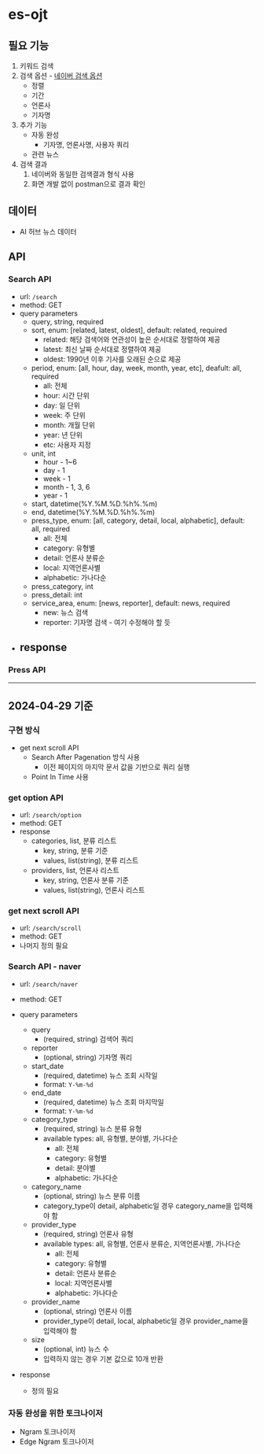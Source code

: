# es-ojt

## 필요 기능

1. 키워드 검색
2. 검색 옵션 - [네이버 검색 옵션](https://help.naver.com/service/5603/contents/19113?lang=ko)
   - 정렬
   - 기간
   - 언론사
   - 기자명
3. 추가 기능
   - 자동 완성
     - 기자명, 언론사명, 사용자 쿼리
   - 관련 뉴스
4. 검색 결과
   1. 네이버와 동일한 검색결과 형식 사용
   2. 화면 개발 없이 postman으로 결과 확인

## 데이터

- AI 허브 뉴스 데이터

## API

### Search API

- url: `/search`
- method: GET
- query parameters
  - query, string, required
  - sort, enum: [related, latest, oldest], default: related, required
    - related: 해당 검색어와 연관성이 높은 순서대로 정렬하여 제공
    - latest: 최신 날짜 순서대로 정렬하여 제공
    - oldest: 1990년 이후 기사를 오래된 순으로 제공
  - period, enum: [all, hour, day, week, month, year, etc], deafult: all, required
    - all: 전체
    - hour: 시간 단위
    - day: 일 단위
    - week: 주 단위
    - month: 개월 단위
    - year: 년 단위
    - etc: 사용자 지정
  - unit, int
    - hour - 1~6
    - day - 1
    - week - 1
    - month - 1, 3, 6
    - year - 1
  - start, datetime(%Y.%M.%D.%h%.%m)
  - end, datetime(%Y.%M.%D.%h%.%m)
  - press_type, enum: [all, category, detail, local, alphabetic], default: all, required
    - all: 전체
    - category: 유형별
    - detail: 언론사 분류순
    - local: 지역언론사별
    - alphabetic: 가나다순
  - press_category, int
  - press_detail: int
  - service_area, enum: [news, reporter], default: news, required
    - new: 뉴스 검색
    - reporter: 기자명 검색 - 여기 수정해야 할 듯
- response
  - 

### Press API

---

## 2024-04-29 기준

### 구현 방식

- get next scroll API
  - Search After Pagenation 방식 사용
    - 이전 페이지의 마지막 문서 값을 기반으로 쿼리 실행
  - Point In Time 사용

### get option API

- url: `/search/option`
- method: GET
- response
  - categories, list, 분류 리스트
    - key, string, 분류 기준
    - values, list(string), 분류 리스트
  - providers, list, 언론사 리스트
    - key, string, 언론사 분류 기준
    - values, list(string), 언론사 리스트

### get next scroll API

- url: `/search/scroll`
- method: GET
- 나머지 정의 필요

### Search API  - naver

- url: `/search/naver`
- method: GET
- query parameters
  - query
    - (required, string) 검색어 쿼리
  - reporter
    - (optional, string) 기자명 쿼리 
  - start_date
    - (required, datetime) 뉴스 조회 시작일
    - format: `Y-%m-%d`
  - end_date
    - (required, datetime) 뉴스 조회 마지막일
    - format: `Y-%m-%d`
  - category_type
    - (required, string) 뉴스 분류 유형
    - available types: all, 유형별, 분야별, 가나다순
      - all: 전체
      - category: 유형별
      - detail: 분야별
      - alphabetic: 가나다순
  - category_name
    - (optional, string) 뉴스 분류 이름
    - category_type이 detail, alphabetic일 경우 category_name을 입력해야 함
  - provider_type
    - (required, string) 언론사 유형
    - available types: all, 유형별, 언론사 분류순, 지역언론사별, 가나다순
      - all: 전체
      - category: 유형별
      - detail: 언론사 분류순
      - local: 지역언론사별
      - alphabetic: 가나다순
  - provider_name
    - (optional, string) 언론사 이름
    - provider_type이 detail, local, alphabetic일 경우 provider_name을 입력해야 함
  - size
    - (optional, int) 뉴스 수
    - 입력하지 않는 경우 기본 값으로 10개 반환

- response
  - 정의 필요

### 자동 완성을 위한 토크나이저

- Ngram 토크나이저
- Edge Ngram 토크나이저





